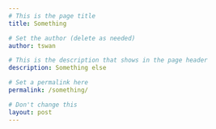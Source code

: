 ```yaml
---
# This is the page title
title: Something

# Set the author (delete as needed)
author: tswan

# This is the description that shows in the page header
description: Something else

# Set a permalink here
permalink: /something/

# Don't change this
layout: post
---
```

